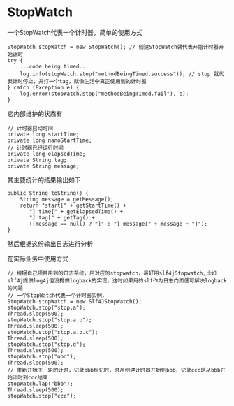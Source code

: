 # StopWatch

一个StopWatch代表一个计时器，简单的使用方式

    StopWatch stopWatch = new StopWatch(); // 创建StopWatch就代表开始计时器开始计时
    try {
        ...code being timed...
        log.info(stopWatch.stop("methodBeingTimed.success")); // stop 就代表计时停止，并打一个tag，就像生活中真正使用到的计时器
    } catch (Exception e) {
        log.error(stopWatch.stop("methodBeingTimed.fail"), e);
    }

它内部维护的状态有
    
    // 计时器启动时间
    private long startTime;
    private long nanoStartTime;
    // 计时器已经运行时间
    private long elapsedTime;
    private String tag;
    private String message;    

其主要统计的结果输出如下

    public String toString() {
        String message = getMessage();
        return "start[" + getStartTime() +
           "] time[" + getElapsedTime() +
           "] tag[" + getTag() +
           ((message == null) ? "]" : "] message[" + message + "]");
    }

然后根据这份输出日志进行分析
    

在实际业务中使用方式
    
    // 根据自己项目用到的日志系统，用对应的stopwatch，最好用slf4jStopwatch,比如slf4j提供log4j但没提供logback的实现，这时如果用的slf作为日志门面便可解决logback的问题
    // 一个StopWatch代表一个计时器实例，
    StopWatch stopWatch = new Slf4JStopWatch();
    stopWatch.stop("stop.a");
    Thread.sleep(500);
    stopWatch.stop("stop.a.b");
    Thread.sleep(500);
    stopWatch.stop("stop.a.b.c");
    Thread.sleep(500);
    stopWatch.stop("stop.d");
    Thread.sleep(500);
    stopWatch.stop("ooo");
    Thread.sleep(500);
    // 重新开始下一轮的计时，记录bbb标记时，时从创建计时器开始到bbb，记录ccc是从bbb开始计时到ccc结束
    stopWatch.lap("bbb");
    Thread.sleep(500);
    stopWatch.stop("ccc");     
    
    